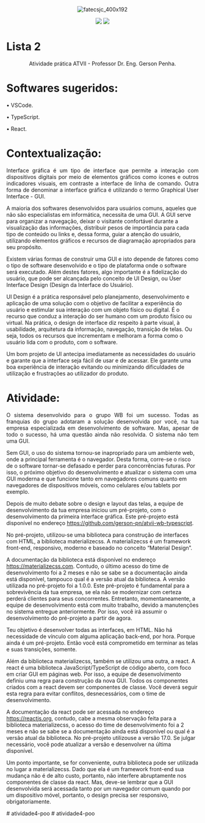 <div align="center">

![fatecsjc_400x192](https://user-images.githubusercontent.com/71477357/161321048-dc637b2e-0314-4e07-b2f9-8cda9f653356.png)
<p align="center">
  
<img src="http://img.shields.io/static/v1?label=STATUS&message=CONCLUIDO&color=GREEN&style=flat"/>
<img src="https://img.shields.io/badge/ÚLTIMA%20MODIFICAÇÃO-DEZEMBRO%20DE%202022-brightgreen&style=flat"/>

</div>

# Lista 2

<p align="center">Atividade prática ATVII - Professor Dr. Eng. Gerson Penha.</p>

# Softwares sugeridos:
• VSCode.

• TypeScript.

• React.

# Contextualização:
<p align="justify">
Interface gráfica é um tipo de interface que permite a interação com dispositivos digitais por meio de elementos gráficos como ícones e outros indicadores visuais, em contraste a interface de linha de comando. Outra forma de denominar a interface gráfica é utilizando o termo Graphical User Interface - GUI.

A maioria dos softwares desenvolvidos para usuários comuns, aqueles que não são especialistas em informática, necessita de uma GUI. A GUI serve para organizar a navegação, deixar o visitante confortável durante a visualização das informações, distribuir pesos de importância para cada tipo de conteúdo ou links e, dessa forma, guiar a atenção do usuário, utilizando elementos gráficos e recursos de diagramação apropriados para seu propósito.

Existem várias formas de construir uma GUI e isto depende de fatores como o tipo de software desenvolvido e o tipo de plataforma onde o software será executado. Além destes fatores, algo importante é a fidelização do usuário, que pode ser alcançada pelo conceito de UI Design, ou User Interface Design (Design da Interface do
Usuário).

UI Design é a prática responsável pelo planejamento, desenvolvimento e aplicação de uma solução com o objetivo de facilitar a experiência do usuário e estimular sua interação com um objeto físico ou digital. É o recurso que conduz a interação do ser humano com um produto físico ou virtual. Na prática, o design de interface diz respeito à parte visual, à usabilidade, arquitetura da informação, navegação, transição de telas. Ou seja, todos os recursos que incrementam e melhoram a forma como o usuário lida com o produto, com o software.

Um bom projeto de UI antecipa imediatamente as necessidades do usuário e garante que a interface seja fácil de usar e de acessar. Ele garante uma boa experiência de interação evitando ou minimizando dificuldades de utilização e frustrações ao utilizador do produto.
</p>

# Atividade:
<p align="justify">
O sistema desenvolvido para o grupo WB foi um sucesso. Todas as franquias do grupo adotaram a solução desenvolvida por você, na tua empresa especializada em desenvolvimento de software. Mas, apesar de todo o sucesso, há uma questão ainda não resolvida. O sistema não tem uma GUI.

Sem GUI, o uso do sistema tornou-se inapropriado para um ambiente web, onde a principal ferramenta é o navegador. Desta forma, corre-se o risco de o software tornar-se defasado e perder para concorrências futuras. Por isso, o próximo objetivo do desenvolvimento e atualizar o sistema com uma GUI moderna e que funcione tanto em navegadores comuns quanto em navegadores de dispositivos móveis, como celulares e/ou tablets por exemplo.

Depois de muito debate sobre o design e layout das telas, a equipe de desenvolvimento da tua empresa iniciou um pré-projeto, com o desenvolvimento da primeira interface gráfica. Este pré-projeto está disponível no endereço https://github.com/gerson-pn/atvii-wb-typescript.

No pré-projeto, utilizou-se uma biblioteca para construção de interfaces com HTML, a biblioteca materializecss. A materializecss é um framework front-end, responsivo, moderno e baseado no conceito “Material Design”.

A documentação da biblioteca está disponível no endereço https://materializecss.com. Contudo, o último acesso do time de desenvolvimento foi a 2 meses e não se sabe se a documentação ainda está disponível, tampouco qual é a versão atual da biblioteca. A versão utilizada no pré-projeto foi a 1.0.0. Este pré-projeto é fundamental para a sobrevivência da tua empresa, se ela não se modernizar com certeza perderá clientes para seus concorrentes. Entretanto, momentaneamente, a equipe de desenvolvimento está com muito trabalho, devido a manutenções no sistema entregue anteriormente. Por isso, você irá assumir o desenvolvimento do pré-projeto a partir de agora.

Teu objetivo é desenvolver todas as interfaces, em HTML. Não há necessidade de vínculo com alguma aplicação back-end, por hora. Porque ainda é um pré-projeto. Então você está comprometido em terminar as telas e suas transições, somente.

Além da biblioteca materializecss, também se utilizou uma outra, a react. A react é uma biblioteca JavaScript/TypeScript de código aberto, com foco em criar GUI em páginas web. Por isso, a equipe de desenvolvimento definiu uma regra para construção da nova GUI. Todos os componentes criados com a react devem ser componentes de classe. Você deverá seguir esta regra para evitar conflitos, desnecessários, com o time de desenvolvimento.

A documentação da react pode ser acessada no endereço https://reactjs.org, contudo, cabe a mesma observação feita para a biblioteca materializecss, o acesso do time de desenvolvimento foi a 2 meses e não se sabe se a documentação ainda está disponível ou qual é a versão atual da biblioteca. No pré-projeto utilizouse a versão 17.0. Se julgar necessário, você pode atualizar a versão e desenvolver na última disponível.

Um ponto importante, se for conveniente, outra biblioteca pode ser utilizada no lugar a materializecss. Dado que ela é um framework front-end sua mudança não é de alto custo, portanto, não interfere abruptamente nos componentes de classe da react. Mas, deve-se lembrar que a GUI desenvolvida será acessada tanto por um navegador comum quando por um dispositivo móvel, portanto, o design precisa ser responsivo, obrigatoriamente.
</p>
# atividade4-poo
# atividade4-poo
